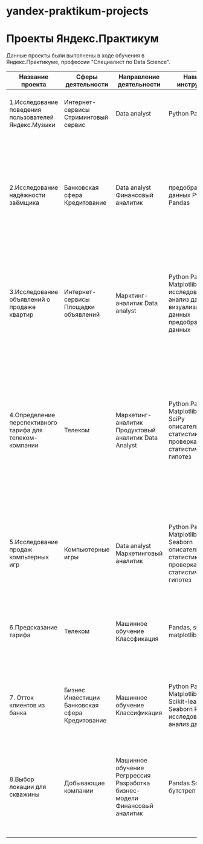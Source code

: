 # yandex-praktikum-projects
# Проекты Яндекс.Практикум

Данные проекты были выполнены в ходе обучения в Яндекс.Практикуме, профессии "Специалист по Data Science".

| Название проекта           | Сферы деятельности | Направление деятельности | Навыки и инструменты | Цель проекта | Описание проекта | Ключевые слова |
| ---------------------------| -------------------|--------------------------|-------------|--------------|------------------|----------------|
| 1.Исследование поведения пользователей Яндекс.Музыки| Интернет-сервисы Стриминговый сервис| Data analyst | Python Pandas | Исследовать поведение пользователей путем проверки гипотез|Сравнение поведения пользователей Яндекс.Музыки Москвы и Петербурга. Проверка нескольких гипотез | обработка данных, дубликаты, пропуски, логическая индексация, группировка, сортировка|
| 2.Исследование надёжности заёмщика| Банковская сфера Кредитование | Data analyst Финансовый аналитик | предобработка данных Python Pandas | Для построении модели кредитного скоринга (системы, которая оценивает способность потенциального заёмщика вернуть кредит банку) необходимо выявить влияет ли семейное положение и количество детей клиента на факт погашения кредита в срок | На основе данных кредитного отдела банка исследование влияние семейного положения и количества детей на факт погашения кредита в срок | обработка данных, дубликаты, пропуски, категоризация, декомпозиция |
| 3.Исследование объявлений о продаже квартир|Интернет-сервисы Площадки объявлений|Марктинг-аналитик Data analyst|Python Pandas Matplotlib исследовательский анализ данных визуализация данных предобработка данных|Установить параметры, для того, чтобы научиться определять рыночную стоимость объектов недвижимости. Это позволит построить автоматизированную систему: она отследит аномалии и мошенническую деятельность | На основе данных сервиса Яндекс.Недвижимость определение рыночной стоимости объектов недвижимости разного типа, типичных параметров квартир, в зависимости от удаленности от центра|обработка данных, histogram, boxplot, scattermatrix, категоризация, scatterplot |
|4.Определение перспективного тарифа для телеком-компании | Телеком | Маркетинг-аналитик Продуктовый аналитик Data Analyst| Python Pandas Matplotlib NumPy SciPy описательная статистика проверка статистических гипотез |Cделать предварительный анализ тарифов на небольшой выборке клиентов. Проанализировать поведение клиентов и сделать вывод — какой тариф лучше.| Проведение предварительного анализа использования тарифов на выборке клиентов, анализ поведения клиентов при использовании услуг оператора и рекомендация оптимальных наборов услуг для пользователей.  Проверка гипотез о различии выручки абонентов разных тарифов и различии выручки абонентов из Москвы и других регионов |обработка данных, histogram, boxplot, статистический тест, критерий Стьюдента|
| 5.Исследование продаж компьтерных игр | Компьютерные игры | Data analyst Маркетинговый аналитик |Python Pandas Matplotlib NumPy Seaborn описательная статистика проверка статистических гипотез | Выявить определяющие успешность игры закономерности | Выявление определяющих успешность игры закономерностей. Выявление потенциально популярного продукта для планирования рекламных компаний. Анализ закономерностей в разбивке по регионам | обработка данных, визуализация данных, histogram, boxplot, статистический тест, критерий Стьюдента |
| 6.Предсказание тарифа | Телеком | Машинное обучение Классфикация | Pandas, sklearn, matplotlib, seaborn | Построить модель, которая сможет проанализировать поведение клиентов и предложить пользователям тариф "Смарт" или "Ультра" | Построение системы, способной проанализировать поведение клиентов и предложить пользователям один из новых тариф. | классификация, подбор гиперпараметров, выбор модели МО, LogisticRegression, RandomForestClassifier, DecisionTreeClassifier, DummyClassifier |
|7. Отток клиентов из банка | Бизнес Инвестиции Банковская сфера Кредитование | Машинное обучение Классификация | Python Pandas Matplotlib NumPy Scikit-learn Seaborn Re исследовательский анализ данных | Построить модель, прогнозирующую, уйдет клиент из банка в ближайшее время или нет | Прогнозирование факта ухода клиент из банка на основе исторических данных о поведении клиентов и расторжении договоров с банком. | классификация, подбор гиперпараметров, выбор модели МО, LogisticRegression, RandomForestClassifier, DecisionTreeClassifier, roc_auc_score, KNNinputer, StandardScaler, GridSearchCV, DummyClassifier |
| 8.Выбор локации для скважины | Добывающие компании | Машинное обучение Регррессия Разработка бизнес-модели Финансовый аналитик | Pandas Scikit-learn бутстреп | Построение модели машинного обучения, которая поможет определить регион, где добыча принесёт наибольшую прибыль. | Построение модели для определения региона, где добыча принесёт наибольшую прибыль на основе проб нефти в трёх регионах. Характеристики для каждой скважины в регионе известны. | регрессия, разработка бизнес-модели, бутстреп, LinearRegression, RandomForestRegressor, DecisionTreeRegressor, train_test_split, mean_squared_error, StandardScaler, GridSearchCV |
||||||||
||||||||
||||||||
||||||||
||||||||
